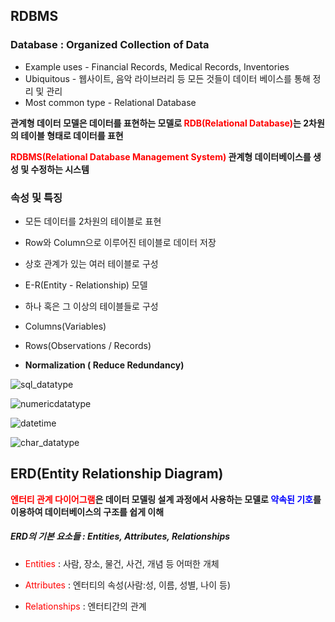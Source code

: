 ## RDBMS

### Database : Organized Collection of Data

- Example uses - Financial Records, Medical Records, Inventories
- Ubiquitous - 웹사이트, 음악 라이브러리 등 모든 것들이 데이터 베이스를 통해 정리 및 관리
- Most common type - Relational Database



**관계형 데이터 모델은 데이터를 표현하는 모델로 <span style="color:red">RDB(Relational Database)</span>는 2차원의 테이블 형태로 데이터를 표현**

**<span style="color:red">RDBMS(Relational Database Management System)</span> 관계형 데이터베이스를 생성 및 수정하는 시스템**



### 속성 및 특징

- 모든 데이터를 2차원의 테이블로 표현
- Row와 Column으로 이루어진 테이블로 데이터 저장
- 상호 관계가 있는 여러 테이블로 구성
- E-R(Entity - Relationship) 모델

- 하나 혹은 그 이상의 테이블들로 구성
- Columns(Variables)
- Rows(Observations / Records)
- **Normalization ( Reduce Redundancy)**



![sql_datatype](https://user-images.githubusercontent.com/30791788/81083119-25e1a080-8f2f-11ea-927b-e470414f702c.png)

![numericdatatype](https://user-images.githubusercontent.com/30791788/81083199-3c87f780-8f2f-11ea-999f-52a8a4fe36f6.png)

![datetime](https://user-images.githubusercontent.com/30791788/81083235-4873b980-8f2f-11ea-8312-a0f0e5c9b011.png)

![char_datatype](https://user-images.githubusercontent.com/30791788/81083267-51648b00-8f2f-11ea-8597-ff5b62e2bf16.png)



## ERD(Entity Relationship Diagram)

**<span style="color:red">엔터티 관계 다이어그램</span>은 데이터 모델링 설계 과정에서 사용하는 모델로 <span style="color:blue">약속된 기호</span>를 이용하여 데이터베이스의 구조를 쉽게 이해**



##### ERD의 기본 요소들 : Entities, Attributes, Relationships

- <span style="color:red">Entities</span> : 사람, 장소, 물건, 사건, 개념 등 어떠한 개체

- <span style="color:red">Attributes</span> : 엔터티의 속성(사람:성, 이름, 성별, 나이 등)

- <span style="color:red">Relationships</span> : 엔터티간의 관계













